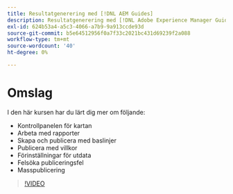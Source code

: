 ```yaml
---
title: Resultatgenerering med [!DNL AEM Guides]
description: Resultatgenerering med [!DNL Adobe Experience Manager Guides]
exl-id: 624b53a4-a5c3-4066-a7b9-9a913ccde93d
source-git-commit: b5e64512956f0a7f33c2021bc431d69239f2a088
workflow-type: tm+mt
source-wordcount: '40'
ht-degree: 0%

---
```


# Omslag

I den här kursen har du lärt dig mer om följande:

- Kontrollpanelen för kartan
- Arbeta med rapporter
- Skapa och publicera med baslinjer
- Publicera med villkor
- Förinställningar för utdata
- Felsöka publiceringsfel
- Masspublicering

>[!VIDEO](https://video.tv.adobe.com/v/338987)
